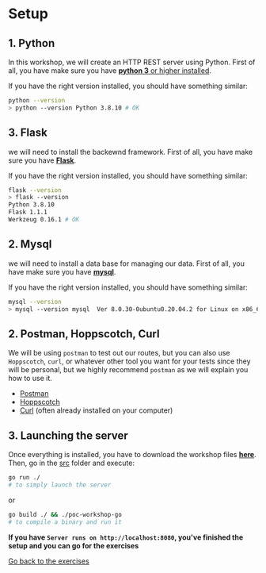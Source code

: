 # Setup

## 1. Python

In this workshop, we will create an HTTP REST server using Python.
First of all, you have make sure you have [**python 3** or higher installed](https://phoenixnap.com/kb/how-to-install-python-3-ubuntu).

If you have the right version installed, you should have something similar:
```sh
python --version
> python --version Python 3.8.10 # OK
```

## 3. Flask

we will need to install the backewnd framework.
First of all, you have make sure you have [**Flask**](https://flask.palletsprojects.com/en/2.2.x/installation/).

If you have the right version installed, you should have something similar:
```sh
flask --version
> flask --version 
Python 3.8.10
Flask 1.1.1
Werkzeug 0.16.1 # OK
```
## 2. Mysql

we will need to install a data base for managing our data.
First of all, you have make sure you have [**mysql**](https://www.digitalocean.com/community/tutorials/how-to-install-mysql-on-ubuntu-20-04).

If you have the right version installed, you should have something similar:
```sh
mysql --version
> mysql --version mysql  Ver 8.0.30-0ubuntu0.20.04.2 for Linux on x86_64 ((Ubuntu)) # OK
```

## 2. Postman, Hoppscotch, Curl

We will be using `postman` to test out our routes, but you can also use `Hoppscotch`, `curl`, or whatever other tool you want for your tests since they will be personal, but we highly recommend `postman` as we will explain you how to use it.

- [Postman](https://www.postman.com/downloads/)
- [Hoppscotch](https://hoppscotch.io/)
- [Curl](https://curl.haxx.se/) (often already installed on your computer)


## 3. Launching the server

Once everything is installed, you have to download the workshop files **[here](https://downgit.github.io/#/home?url=https://github.com/PoCInnovation/Workshops/tree/master/software/02.Go/src)**.
Then, go in the [src](./src) folder and execute:
```sh
go run ./
# to simply launch the server
```
or
```sh
go build ./ && ./poc-workshop-go
# to compile a binary and run it
```

**If you have `Server runs on http://localhost:8080`, you've finished the setup and you can go for the exercises**

[Go back to the exercises](./README.md)
